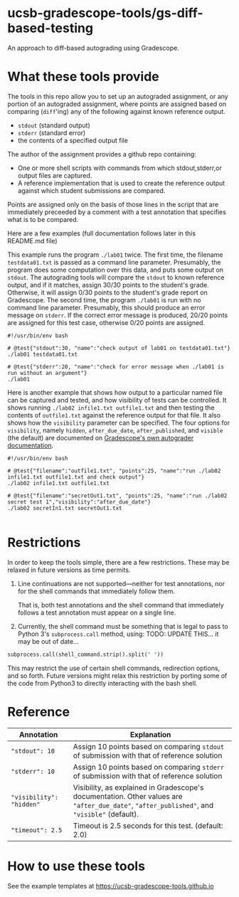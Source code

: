 # ucsb-gradescope-tools/gs-diff-based-testing

An approach to diff-based autograding using Gradescope.

# What these tools provide

The tools in this repo allow you to set up an autograded assignment, or any portion of an autograded assignment, where points are
assigned based on comparing (`diff`'ing) any of the following against known reference output.

* `stdout` (standard output)
* `stderr` (standard error)
* the contents of a specified output file

The author of the assignment provides a github repo containing:
* One or more shell scripts with commands from which stdout,stderr,or output files are captured.
* A reference implementation that is used to create the reference output against which student submissions are compared.

Points are assigned only on the basis of those lines in the script that are immediately preceeded by a comment with a test annotation that specifies what is to be compared.

Here are a few examples (full documentation follows later in this README.md file)

This example runs the program `./lab01` twice.  The first time, the
filename `testdata01.txt` is passed as a command line parameter.
Presumably, the program does some computation over this data, and puts
some output on `stdout`.  The autograding tools will compare the
`stdout` to known reference output, and if it matches, assign 30/30
points to the student's grade.  Otherwise, it will assign 0/30 points
to the student's grade report on Gradescope.  The second time, the
program `./lab01` is run with no command line parameter.  Presumably,
this should produce an error message on `stderr`.  If the correct
error message is produced, 20/20 points are assigned for this test case,
otherwise 0/20 points are assigned.

```
#!/usr/bin/env bash

# @test{"stdout":30, "name":"check output of lab01 on testdata01.txt"}
./lab01 testdata01.txt

# @test{"stderr":20, "name":"check for error message when ./lab01 is run without an argument"}
./lab01 

```

Here is another example that shows how output to a particular named
file can be captured and tested, and how visibility of tests can be controlled.
It shows running `./lab02 infile1.txt outfile1.txt` and then testing the
contents of `outfile1.txt` against the reference output for that file.   It also shows how the `visibility`
parameter can be specified.  The four options for `visibility`,
namely `hidden`, `after_due_date`, `after_published`, and `visible` (the default)
are documented on [Gradescope's own autograder documentation](https://gradescope-autograders.readthedocs.io/en/latest/specs/#controlling-test-case-visibility).


```
#!/usr/bin/env bash

# @test{"filename":"outfile1.txt", "points":25, "name":"run ./lab02 infile1.txt outfile1.txt and check output"}
./lab02 infile1.txt outfile1.txt

# @test{"filename":"secretOut1.txt", "points":25, "name":"run ./lab02 secret test 1","visibility":"after_due_date"}
./lab02 secretIn1.txt secretOut1.txt


```


# Restrictions

In order to keep the tools simple, there are a few restrictions.   These may be relaxed in future versions as time permits.

1.  Line continuations are not supported&mdash;neither for test annotations, nor for the shell commands that immediately follow them.

    That is, both test annotations and the shell command that immediately follows a test annotation must appear on a single line.

2.  Currently, the shell command must be something that is legal to pass to Python 3's `subprocess.call` method, using:
   TODO: UPDATE THIS... it may be out of date...

   ```python
   subprocess.call(shell_command.strip().split(" "))
   ```

   This may restrict the use of certain shell commands, redirection options, and so forth.   Future versions might relax
   this restriction by porting some of the code from Python3 to directly interacting with the bash shell.

# Reference

| Annotation | Explanation |
|-------------|--------------|
| `"stdout": 10` | Assign 10 points based on comparing `stdout` of submission with that of reference solution |
| `"stderr": 10` | Assign 10 points based on comparing `stderr` of submission with that of reference solution |
| `"visibility": "hidden"` | Visibility, as explained in Gradescope's documentation.  Other values are `"after_due_date"`, `"after_published"`, and `"visible"` (default). |
| `"timeout": 2.5` | Timeout is 2.5 seconds for this test. (default: 2.0) |


# How to use these tools

See the example templates at <https://ucsb-gradescope-tools.github.io>



